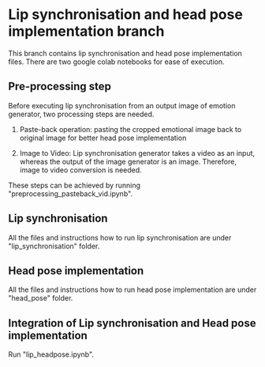 # Lip synchronisation and head pose implementation branch
This branch contains lip synchronisation and head pose implementation files. There are two google colab notebooks for ease of execution. 

## Pre-processing step
Before executing lip synchronisation from an output image of emotion generator, two processing steps are needed. 
1. Paste-back operation: pasting the cropped emotional image back to original image for better head pose implementation

2. Image to Video: Lip synchronisation generator takes a video as an input, whereas the output of the image generator is an image. Therefore, image to video conversion is needed.

These steps can be achieved by running "preprocessing_pasteback_vid.ipynb".

## Lip synchronisation 
All the files and instructions how to run lip synchronisation are under "lip_synchronisation" folder. 

## Head pose implementation 
All the files and instructions how to run head pose implementation are under "head_pose" folder. 

## Integration of Lip synchronisation and Head pose implementation
Run "lip_headpose.ipynb".

